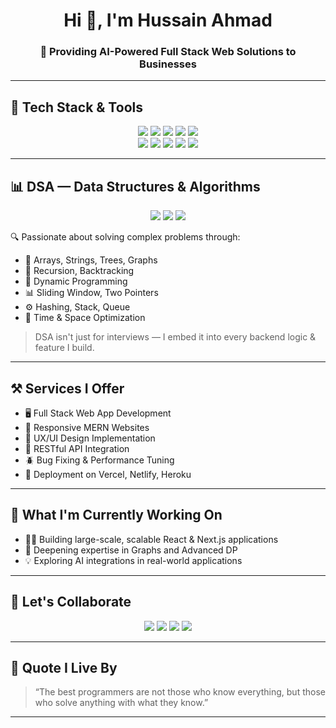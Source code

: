 <h1 align="center">Hi 👋, I'm Hussain Ahmad</h1>
<h3 align="center">🚀 Providing AI-Powered Full Stack Web Solutions to Businesses</h3>

---

## 💼 Tech Stack & Tools

<p align="center">
  <img src="https://img.shields.io/badge/MongoDB-47A248?style=for-the-badge&logo=mongodb&logoColor=white" />
  <img src="https://img.shields.io/badge/Express.js-000000?style=for-the-badge&logo=express&logoColor=white" />
  <img src="https://img.shields.io/badge/React-61DAFB?style=for-the-badge&logo=react&logoColor=black" />
  <img src="https://img.shields.io/badge/Node.js-339933?style=for-the-badge&logo=node.js&logoColor=white" />
  <img src="https://img.shields.io/badge/Next.js-000000?style=for-the-badge&logo=next.js&logoColor=white" />
  <br />
  <img src="https://img.shields.io/badge/Tailwind%20CSS-38B2AC?style=for-the-badge&logo=tailwind-css&logoColor=white" />
  <img src="https://img.shields.io/badge/Material--UI-007FFF?style=for-the-badge&logo=mui&logoColor=white" />
  <img src="https://img.shields.io/badge/Python-3776AB?style=for-the-badge&logo=python&logoColor=white" />
  <img src="https://img.shields.io/badge/Supabase-3ECF8E?style=for-the-badge&logo=supabase&logoColor=white" />
  <img src="https://img.shields.io/badge/JavaScript-F7DF1E?style=for-the-badge&logo=javascript&logoColor=black" />
</p>

---

## 📊 DSA — Data Structures & Algorithms

<p align="center">
  <img src="https://img.shields.io/badge/Leetcode-FFA116?style=for-the-badge&logo=leetcode&logoColor=black" />
  <img src="https://img.shields.io/badge/Codeforces-1F8ACB?style=for-the-badge&logo=codeforces&logoColor=white" />
  <img src="https://img.shields.io/badge/GeeksforGeeks-0F9D58?style=for-the-badge&logo=geeksforgeeks&logoColor=white" />
</p>

🔍 Passionate about solving complex problems through:
- 📌 Arrays, Strings, Trees, Graphs
- 🔁 Recursion, Backtracking
- 🧠 Dynamic Programming
- 📊 Sliding Window, Two Pointers
- ⚙️ Hashing, Stack, Queue
- 🧮 Time & Space Optimization

> DSA isn't just for interviews — I embed it into every backend logic & feature I build.

---

## ⚒️ Services I Offer

- 🖥️ Full Stack Web App Development
- 📱 Responsive MERN Websites
- 🎨 UX/UI Design Implementation
- 🔗 RESTful API Integration
- 🪲 Bug Fixing & Performance Tuning
- 🚀 Deployment on Vercel, Netlify, Heroku

---

## 🌱 What I'm Currently Working On

- 👨‍💻 Building large-scale, scalable React & Next.js applications
- 📘 Deepening expertise in Graphs and Advanced DP
- 💡 Exploring AI integrations in real-world applications

---

## 🤝 Let's Collaborate

<p align="center">
  <a href="mailto:your.email@example.com"><img src="https://img.shields.io/badge/Email-D14836?style=for-the-badge&logo=gmail&logoColor=white" /></a>
  <a href="https://linkedin.com/in/yourprofile"><img src="https://img.shields.io/badge/LinkedIn-0A66C2?style=for-the-badge&logo=linkedin&logoColor=white" /></a>
  <a href="https://leetcode.com/yourusername"><img src="https://img.shields.io/badge/LeetCode-FFA116?style=for-the-badge&logo=leetcode&logoColor=black" /></a>
  <a href="https://codeforces.com/profile/yourhandle"><img src="https://img.shields.io/badge/Codeforces-1F8ACB?style=for-the-badge&logo=codeforces&logoColor=white" /></a>
</p>

---

## 🧠 Quote I Live By

> “The best programmers are not those who know everything, but those who solve anything with what they know.”

---

